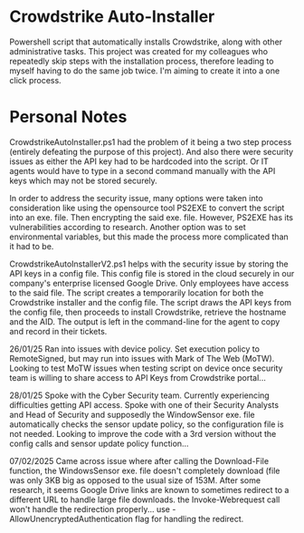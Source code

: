# Crowdstrike Auto-Installer
 Powershell script that automatically installs Crowdstrike, along with other administrative tasks. This project was created for my colleagues who repeatedly skip steps with the installation process, therefore leading to myself having to do the same job twice. 
 I'm aiming to create it into a one click process.

# Personal Notes
CrowdstrikeAutoInstaller.ps1 had the problem of it being a two step process (entirely defeating the purpose of this project). And also there were security issues as either the API key had to be hardcoded into the script. Or IT agents would have to type in a second command manually with the API keys which may not be stored securely.

In order to address the security issue, many options were taken into consideration like using the opensource tool PS2EXE to convert the script into an exe. file. Then encrypting the said exe. file. However, PS2EXE has its vulnerabilities according to research.
Another option was to set environmental variables, but this made the process more complicated than it had to be.

CrowdstrikeAutoInstallerV2.ps1 helps with the security issue by storing the API keys in a config file. This config file is stored in the cloud securely in our company's enterprise licensed Google Drive. Only employees have access to the said file.
The script creates a temporarily location for both the Crowdstrike installer and the config file. The script draws the API keys from the config file, then proceeds to install Crowdstrike, retrieve the hostname and the AID. The output is left in the command-line for the agent to copy and record in their tickets.

26/01/25 Ran into issues with device policy. Set execution policy to RemoteSigned, but may run into issues with Mark of The Web (MoTW). 
Looking to test MoTW issues when testing script on device once security team is willing to share access to API Keys from Crowdstrike portal...

28/01/25 Spoke with the Cyber Security team. Currently experiencing difficulties getting API access. Spoke with one of their Security Analysts and Head of Security and supposedly the WindowSensor exe. file automatically checks the sensor update policy, so the configuration file is not needed. Looking to improve the code with a 3rd version without the config calls and sensor update policy function...

07/02/2025 Came across issue where after calling the Download-File function, the WindowsSensor exe. file doesn't completely download (file was only 3KB big as opposed to the usual size of 153M. After some research, it seems Google Drive links are known to sometimes redirect to a different URL to handle large file downloads. the Invoke-Webrequest call won't handle the redirection properly... use -AllowUnencryptedAuthentication flag for handling the redirect.
